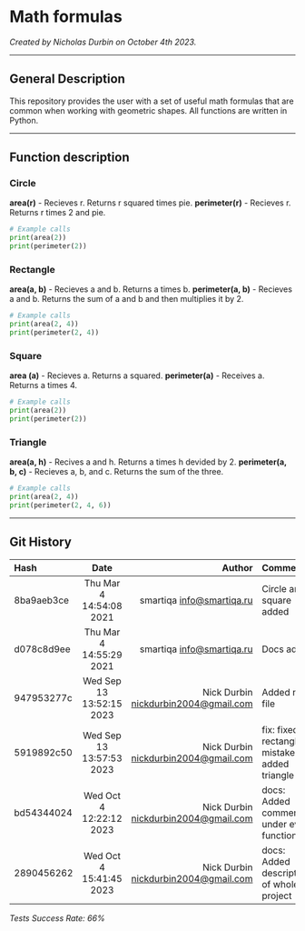 # Math formulas

*Created by Nicholas Durbin on October 4th 2023.*

---

## General Description

This repository provides the user with a set of useful math formulas that are common when working with geometric shapes. All functions are written in Python.

---

## Function description

### Circle

**area(r)** - Recieves r. Returns r squared times pie.
**perimeter(r)** - Recieves r. Returns r times 2 and pie.

```python
# Example calls
print(area(2))
print(perimeter(2)) 
```

### Rectangle

**area(a, b)** - Recieves a and b. Returns a times b.
**perimeter(a, b)** - Recieves a and b. Returns the sum of a and b and then multiplies it by 2.

```python
# Example calls
print(area(2, 4))
print(perimeter(2, 4)) 
```

### Square

**area (a)** - Recieves a. Returns a squared.
**perimeter(a)** - Receives a. Returns a times 4.

```python
# Example calls
print(area(2))
print(perimeter(2)) 
```

### Triangle

**area(a, h)** - Recives a and h. Returns a times h devided by 2.
**perimeter(a, b, c)** - Recieves a, b, and c. Returns the sum of the three.

```python
# Example calls
print(area(2, 4))
print(perimeter(2, 4, 6)) 
```

---

## Git History

| Hash | Date | Author | Comment |  
|:------------------------------|:-----------------------------:|------------------------------:|:--------------------------|
| 8ba9aeb3ce | Thu Mar 4 14:54:08 2021 | smartiqa <info@smartiqa.ru> | Circle and square added |
| d078c8d9ee | Thu Mar 4 14:55:29 2021 | smartiqa <info@smartiqa.ru> | Docs added |
| 947953277c | Wed Sep 13 13:52:15 2023 | Nick Durbin <nickdurbin2004@gmail.com> | Added new file |
| 5919892c50 | Wed Sep 13 13:57:53 2023 | Nick Durbin <nickdurbin2004@gmail.com> | fix: fixed rectangle mistake and added triangle |
| bd54344024 | Wed Oct 4 12:22:12 2023 | Nick Durbin <nickdurbin2004@gmail.com> | docs: Added comments under every function |
| 2890456262 | Wed Oct 4 15:41:45 2023 | Nick Durbin <nickdurbin2004@gmail.com> | docs: Added descriptions of whole project|

*Tests Success Rate: 66%*
